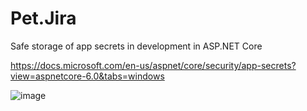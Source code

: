 # Pet.Jira

Safe storage of app secrets in development in ASP.NET Core

https://docs.microsoft.com/en-us/aspnet/core/security/app-secrets?view=aspnetcore-6.0&tabs=windows

![image](https://user-images.githubusercontent.com/62241382/163026800-565caf8f-2d70-450e-8769-0c369197d2c5.png)

